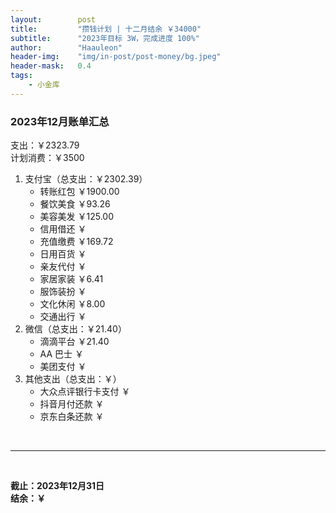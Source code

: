 ```yaml
---
layout:        post
title:         "攒钱计划 | 十二月结余 ￥34000"
subtitle:      "2023年目标 3W，完成进度 100%"
author:        "Haauleon"
header-img:    "img/in-post/post-money/bg.jpeg"
header-mask:   0.4
tags:
    - 小金库
---
```


### 2023年12月账单汇总             
支出：￥2323.79         
计划消费：￥3500        

1. 支付宝（总支出：￥2302.39）   
    - 转账红包 ￥1900.00   
    - 餐饮美食 ￥93.26    
    - 美容美发 ￥125.00     
    - 信用借还 ￥    
    - 充值缴费 ￥169.72     
    - 日用百货 ￥      
    - 亲友代付 ￥     
    - 家居家装 ￥6.41    
    - 服饰装扮 ￥    
    - 文化休闲 ￥8.00    
    - 交通出行 ￥      
2. 微信（总支出：￥21.40）      
    - 滴滴平台 ￥21.40   
    - AA 巴士 ￥    
    - 美团支付 ￥       
3. 其他支出（总支出：￥）     
    - 大众点评银行卡支付 ￥    
    - 抖音月付还款 ￥    
    - 京东白条还款 ￥   

<br>

---

<br>

**截止：2023年12月31日**      
**结余：￥**        